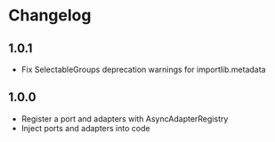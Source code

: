 # Changelog

## 1.0.1

* Fix SelectableGroups deprecation warnings for importlib.metadata

## 1.0.0

* Register a port and adapters with AsyncAdapterRegistry
* Inject ports and adapters into code

